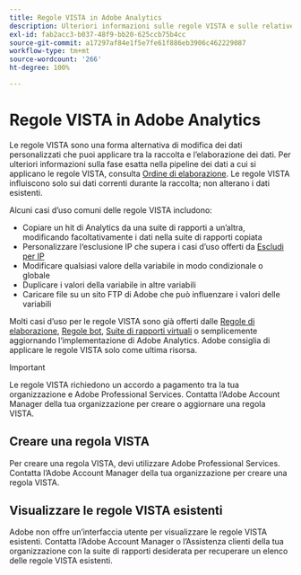 ```yaml
---
title: Regole VISTA in Adobe Analytics
description: Ulteriori informazioni sulle regole VISTA e sulle relative funzionalità.
exl-id: fab2acc3-b037-48f9-bb20-625ccb75b4cc
source-git-commit: a17297af84e1f5e7fe61f886eb3906c462229087
workflow-type: tm+mt
source-wordcount: '266'
ht-degree: 100%

---
```


# Regole VISTA in Adobe Analytics

Le regole VISTA sono una forma alternativa di modifica dei dati personalizzati che puoi applicare tra la raccolta e l’elaborazione dei dati. Per ulteriori informazioni sulla fase esatta nella pipeline dei dati a cui si applicano le regole VISTA, consulta [Ordine di elaborazione](processing-order.md). Le regole VISTA influiscono solo sui dati correnti durante la raccolta; non alterano i dati esistenti.

Alcuni casi d’uso comuni delle regole VISTA includono:

* Copiare un hit di Analytics da una suite di rapporti a un’altra, modificando facoltativamente i dati nella suite di rapporti copiata
* Personalizzare l‘esclusione IP che supera i casi d’uso offerti da [Escludi per IP](/help/admin/admin/exclude-ip.md)
* Modificare qualsiasi valore della variabile in modo condizionale o globale
* Duplicare i valori della variabile in altre variabili
* Caricare file su un sito FTP di Adobe che può influenzare i valori delle variabili

Molti casi d’uso per le regole VISTA sono già offerti dalle [Regole di elaborazione](/help/admin/admin/c-manage-report-suites/c-edit-report-suites/general/c-processing-rules/processing-rules.md), [Regole bot](/help/admin/admin/c-manage-report-suites/c-edit-report-suites/general/bot-removal/bot-rules.md), [Suite di rapporti virtuali](/help/components/vrs/vrs-about.md) o semplicemente aggiornando l‘implementazione di Adobe Analytics. Adobe consiglia di applicare le regole VISTA solo come ultima risorsa.

>[!IMPORTANT]
>
>Le regole VISTA richiedono un accordo a pagamento tra la tua organizzazione e Adobe Professional Services. Contatta l’Adobe Account Manager della tua organizzazione per creare o aggiornare una regola VISTA.

## Creare una regola VISTA

Per creare una regola VISTA, devi utilizzare Adobe Professional Services. Contatta l’Adobe Account Manager della tua organizzazione per creare una regola VISTA.

## Visualizzare le regole VISTA esistenti

Adobe non offre un’interfaccia utente per visualizzare le regole VISTA esistenti. Contatta l’Adobe Account Manager o l’Assistenza clienti della tua organizzazione con la suite di rapporti desiderata per recuperare un elenco delle regole VISTA esistenti.
